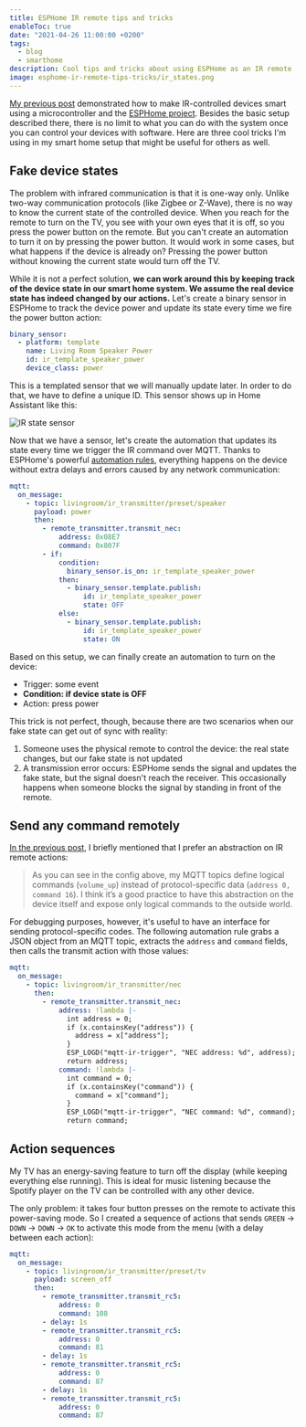 ```yaml
---
title: ESPHome IR remote tips and tricks
enableToc: true
date: "2021-04-26 11:00:00 +0200"
tags:
  - blog
  - smarthome
description: Cool tips and tricks about using ESPHome as an IR remote
image: esphome-ir-remote-tips-tricks/ir_states.png
---
```


[My previous post](How%20to%20make%20infrared%20devices%20smarter%20using%20ESPHome.md) demonstrated how to make IR-controlled devices smart using a microcontroller and the [ESPHome project](https://esphome.io/). Besides the basic setup described there, there is no limit to what you can do with the system once you can control your devices with software. Here are three cool tricks I'm using in my smart home setup that might be useful for others as well.

## Fake device states

The problem with infrared communication is that it is one-way only. Unlike two-way communication protocols (like Zigbee or Z-Wave), there is no way to know the current state of the controlled device. When you reach for the remote to turn on the TV, you see with your own eyes that it is off, so you press the power button on the remote. But you can't create an automation to turn it on by pressing the power button. It would work in some cases, but what happens if the device is already on? Pressing the power button without knowing the current state would turn off the TV.

While it is not a perfect solution, **we can work around this by keeping track of the device state in our smart home system. We assume the real device state has indeed changed by our actions.** Let's create a binary sensor in ESPHome to track the device power and update its state every time we fire the power button action:

````yml
binary_sensor:
  - platform: template
    name: Living Room Speaker Power
    id: ir_template_speaker_power
    device_class: power
````

This is a templated sensor that we will manually update later. In order to do that, we have to define a unique ID. This sensor shows up in Home Assistant like this:

![IR state sensor](notes/images/ir_states.png)

Now that we have a sensor, let's create the automation that updates its state every time we trigger the IR command over MQTT. Thanks to ESPHome's powerful [automation rules](https://esphome.io/guides/automations.html), everything happens on the device without extra delays and errors caused by any network communication:

````yml
mqtt:
  on_message:
    - topic: livingroom/ir_transmitter/preset/speaker
      payload: power
      then:
        - remote_transmitter.transmit_nec:
            address: 0x08E7
            command: 0x807F
        - if:
            condition:
              binary_sensor.is_on: ir_template_speaker_power
            then:
              - binary_sensor.template.publish:
                  id: ir_template_speaker_power
                  state: OFF
            else:
              - binary_sensor.template.publish:
                  id: ir_template_speaker_power
                  state: ON
````

Based on this setup, we can finally create an automation to turn on the device:

* Trigger: some event
* **Condition: if device state is OFF**
* Action: press power

This trick is not perfect, though, because there are two scenarios when our fake state can get out of sync with reality:

1. Someone uses the physical remote to control the device: the real state changes, but our fake state is not updated
1. A transmission error occurs: ESPHome sends the signal and updates the fake state, but the signal doesn't reach the receiver. This occasionally happens when someone blocks the signal by standing in front of the remote.

## Send any command remotely

[In the previous post](How%20to%20make%20infrared%20devices%20smarter%20using%20ESPHome.md), I briefly mentioned that I prefer an abstraction on IR remote actions:

 > 
 > As you can see in the config above, my MQTT topics define logical commands (`volume_up`) instead of protocol-specific data (`address 0, command 16`). I think it’s a good practice to have this abstraction on the device itself and expose only logical commands to the outside world.

For debugging purposes, however, it's useful to have an interface for sending protocol-specific codes. The following automation rule grabs a JSON object from an MQTT topic, extracts the `address` and `command` fields, then calls the transmit action with those values:

````yml
mqtt:
  on_message:
    - topic: livingroom/ir_transmitter/nec
      then:
        - remote_transmitter.transmit_nec:
            address: !lambda |-
              int address = 0;
              if (x.containsKey("address")) {
                address = x["address"];
              }
              ESP_LOGD("mqtt-ir-trigger", "NEC address: %d", address);
              return address;
            command: !lambda |-
              int command = 0;
              if (x.containsKey("command")) {
                command = x["command"];
              }
              ESP_LOGD("mqtt-ir-trigger", "NEC command: %d", command);
              return command;
````

## Action sequences

My TV has an energy-saving feature to turn off the display (while keeping everything else running). This is ideal for music listening because the Spotify player on the TV can be controlled with any other device.

The only problem: it takes four button presses on the remote to activate this power-saving mode. So I created a sequence of actions that sends `GREEN` → `DOWN` → `DOWN` → `OK` to activate this mode from the menu (with a delay between each action):

````yml
mqtt:
  on_message:
    - topic: livingroom/ir_transmitter/preset/tv
      payload: screen_off
      then:
        - remote_transmitter.transmit_rc5:
            address: 0
            command: 108
        - delay: 1s
        - remote_transmitter.transmit_rc5:
            address: 0
            command: 81
        - delay: 1s
        - remote_transmitter.transmit_rc5:
            address: 0
            command: 87
        - delay: 1s
        - remote_transmitter.transmit_rc5:
            address: 0
            command: 87
````
